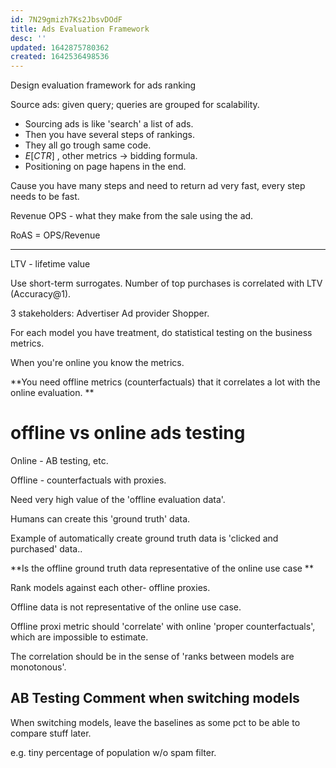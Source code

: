 ```yaml
---
id: 7N29gmizh7Ks2JbsvDOdF
title: Ads Evaluation Framework
desc: ''
updated: 1642875780362
created: 1642536498536
---
```




Design evaluation framework for ads ranking

Source ads: given query; queries are grouped for scalability.

- Sourcing ads is like 'search' a list of ads.
- Then you have several steps of rankings.
- They all go trough same code. 
- $E[CTR]$ , other metrics -> bidding  formula.
- Positioning on page hapens in the end.

Cause you have many steps and need to return ad very fast, every step needs to be fast.

Revenue
OPS - what they make from the sale using the ad.

RoAS = OPS/Revenue

------------

LTV - lifetime value

Use short-term surrogates. Number of top purchases is correlated with LTV (Accuracy@1).

3 stakeholders:
Advertiser
Ad provider
Shopper.

For each model you have treatment, do statistical testing on the business metrics.

When you're online you know the metrics.

**You need offline metrics (counterfactuals) that it correlates a lot with the online evaluation.
**



# offline vs online ads testing
Online - AB testing, etc.

Offline - counterfactuals with proxies.

Need very high value of the 'offline evaluation data'.

Humans can create this 'ground truth' data.

Example of automatically create ground truth data is 'clicked and purchased' data..

**Is the offline ground truth data representative of the online use case
**

Rank models against each other- offline proxies.

Offline data is not representative of the online use case.





 Offline proxi metric should 'correlate' with online 'proper counterfactuals', which are impossible to estimate. 

 The correlation should be in the sense of 'ranks between models are monotonous'.


## AB Testing Comment when switching models

  When switching models, leave the baselines as some pct to be able to compare stuff later.

 e.g. tiny percentage of population w/o spam filter.
 